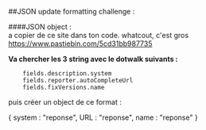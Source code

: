 ##JSON update formatting challenge :

####JSON object :   
a copier de ce site dans ton code. whatcout, c'est gros
https://www.pastiebin.com/5cd31bb987735

**Va chercher les 3 string avec le dotwalk suivants :**

        fields.description.system
        fields.reporter.autoCompleteUrl
        fields.fixVersions.name 

puis créer un object de ce format :


{
    system : "reponse",
    URL : "reponse",
    name : "reponse"
}